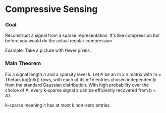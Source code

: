 Compressive Sensing
===================

### Goal

Reconstruct a signal from a sparse representation. It's like compression but before
you would do the actual regular compression.

Example: Take a picture with fewer pixels.

### Main Theorem

Fix a signal length *n* and a sparsity level *k*. Let A be an m x n matrix with
m = Theta(k log(n/k)) rows, with each of its m*n entries chosen independently from
the standard Gaussian distribution. With high probability over the choice of A, every k-sparse signal z
can be efficiently recovered from b = Az.

k-sparse meaning it has at most k non-zero entries.


